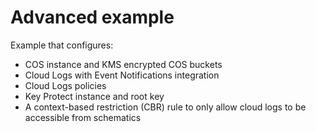 # Advanced example

<!-- There is a pre-commit hook that will take the title of each example add include it in the repos main README.md  -->
<!-- Add text below should describe exactly what resources are provisioned / configured by the example  -->

Example that configures:

- COS instance and KMS encrypted COS buckets
- Cloud Logs with Event Notifications integration
- Cloud Logs policies
- Key Protect instance and root key
- A context-based restriction (CBR) rule to only allow cloud logs to be accessible from schematics
